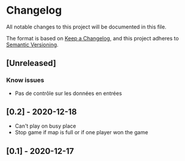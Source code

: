 # Changelog

All notable changes to this project will be documented in this file.

The format is based on [Keep a Changelog](https://keepachangelog.com/en/1.0.0/), and this project adheres
to [Semantic Versioning](https://semver.org/spec/v2.0.0.html).

## [Unreleased]

### Know issues

- Pas de contrôle sur les données en entrées

## [0.2] - 2020-12-18

- Can't play on busy place
- Stop game if map is full or if one player won the game

## [0.1] - 2020-12-17

